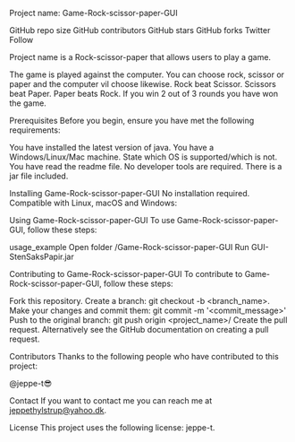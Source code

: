 Project name: Game-Rock-scissor-paper-GUI

GitHub repo size GitHub contributors GitHub stars GitHub forks Twitter Follow

Project name is a Rock-scissor-paper that allows users to play a game.

The game is played against the computer. You can choose rock, scissor or paper and the computer vil choose likewise. 
Rock beat Scissor.
Scissors beat Paper.
Paper beats Rock.
If you win 2 out of 3 rounds you have won the game.

Prerequisites
Before you begin, ensure you have met the following requirements:

You have installed the latest version of java. 
You have a Windows/Linux/Mac machine. State which OS is supported/which is not.
You have read the readme file.
No developer tools are required. There is a jar file included.

Installing Game-Rock-scissor-paper-GUI
No installation required.
Compatible with Linux, macOS and Windows:

Using Game-Rock-scissor-paper-GUI
To use Game-Rock-scissor-paper-GUI, follow these steps:

usage_example
Open folder /Game-Rock-scissor-paper-GUI
Run GUI-StenSaksPapir.jar

Contributing to Game-Rock-scissor-paper-GUI
To contribute to Game-Rock-scissor-paper-GUI, follow these steps:

Fork this repository.
Create a branch: git checkout -b <branch_name>.
Make your changes and commit them: git commit -m '<commit_message>'
Push to the original branch: git push origin <project_name>/<location>
Create the pull request.
Alternatively see the GitHub documentation on creating a pull request.

Contributors
Thanks to the following people who have contributed to this project:

@jeppe-t😎  

Contact
If you want to contact me you can reach me at jeppethylstrup@yahoo.dk.

License
This project uses the following license: jeppe-t.
